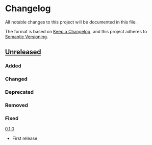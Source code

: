 # Changelog
All notable changes to this project will be documented in this file.

The format is based on [Keep a Changelog](https://keepachangelog.com/en/1.0.0/),
and this project adheres to [Semantic Versioning](https://semver.org/spec/v2.0.0.html).

## [Unreleased]

### Added

### Changed

### Deprecated

### Removed

### Fixed

[0.1.0]

- First release

[Unreleased]: <https://github.com/stac-extensions/forecast/compare/v0.1.0...HEAD>
[0.1.0]: <https://github.com/stac-extensions/forecast/tree/v0.1.0>
